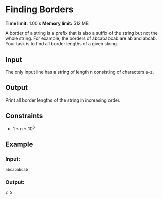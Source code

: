 # Finding Borders
**Time limit:** 1.00 s **Memory limit:** 512 MB

A border of a string is a prefix that is also a suffix of the string but not the whole string. For example, the borders of abcababcab are ab and abcab.
Your task is to find all border lengths of a given string.

## Input

The only input line has a string of length n consisting of characters a–z.

## Output
Print all border lengths of the string in increasing order.

## Constraints

- 1 &le; n &le;  10<sup>6</sup>



## Example
### Input:
```
abcababcab
```
### Output:
```
2 5
```  
